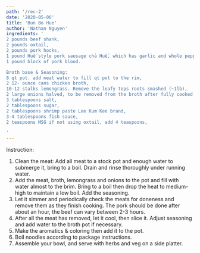 ```yaml
---
path: '/rec-2'
date: '2020-05-06'
title: 'Bun Bo Hue'
author: 'Nathan Nguyen'
ingredients: '
2 pounds beef shank,
2 pounds oxtail,
2 pounds pork hocks,
1 pound Huế style pork sausage chả Huế, which has garlic and whole peppercorns,
1 pound block of pork blood.

Broth base & Seasoning:
8 qt pot. add meat water to fill qt pot to the rim,
2 12- ounce cans chicken broth,
10-12 stalks lemongrass. Remove the leafy tops roots smashed (~1lb),
2 large onions halved, to be removed from the broth after fully cooked.
3 tablespoons salt,
2 tablespoons sugar,
2 tablespoons shrimp paste Lee Kum Kee brand,
3-4 tablespoons fish sauce,
2 teaspoons MSG if not using oxtail, add 4 teaspoons,

'
---
```


Instruction:
1. Clean the meat: Add all meat to a stock pot and enough water to submerge it, bring to a boil. Drain and rinse thoroughly under running water.
2. Add the meat, broth, lemongrass and onions to the pot and fill with water almost to the brim. Bring to a boil then drop the heat to medium-high to maintain a low boil. Add the seasoning.
3. Let it simmer and periodically check the meats for doneness and remove them as they finish cooking. The pork should be done after about an hour, the beef can vary between 2-3 hours.
4. After all the meat has removed, let it cool, then slice it. Adjust seasoning and add water to the broth pot if necessary.
5. Make the aromatics & coloring then add it to the pot.
6. Boil noodles according to package instructions.
7. Assemble your bowl, and serve with herbs and veg on a side platter.